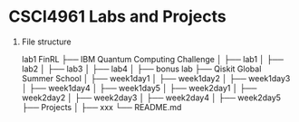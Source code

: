 # CSCI4961 Labs and Projects

1. File structure
   
     lab1
   FinRL
├── IBM Quantum Computing Challenge
│   ├── lab1
│   ├── lab2
│   ├── lab3
│   ├── lab4
│   ├── bonus lab
├── Qiskit Global Summer School
│   ├── week1day1
│   ├── week1day2
│   ├── week1day3
│   ├── week1day4
│   ├── week1day5
│   ├── week2day1
│   ├── week2day2
│   ├── week2day3
│   ├── week2day4
│   ├── week2day5
├── Projects
│   ├── xxx
└── README.md
   
